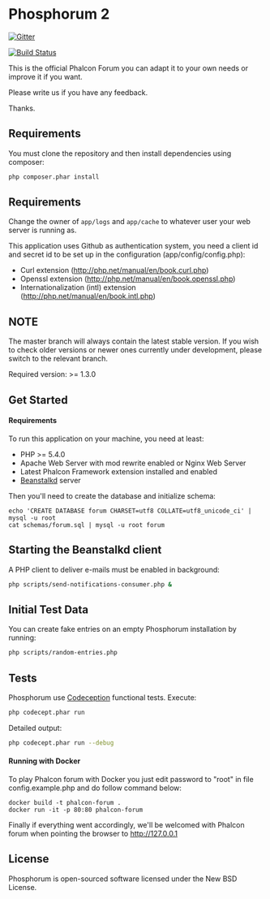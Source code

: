 Phosphorum 2
============

[![Gitter](https://badges.gitter.im/Join%20Chat.svg)](https://gitter.im/duythien/forum?utm_source=badge&utm_medium=badge&utm_campaign=pr-badge&utm_content=badge)

[![Build Status](https://secure.travis-ci.org/phalcon/forum.svg?branch=master)](http://travis-ci.org/phalcon/forum)

This is the official Phalcon Forum you can adapt it to your own needs or improve it if you want.

Please write us if you have any feedback.

Thanks.

Requirements
------------
You must clone the repository and then install dependencies using composer:

```bash
php composer.phar install
```

Requirements
------------
Change the owner of `app/logs` and `app/cache` to whatever user your web server is running as.

This application uses Github as authentication system, you need a client id and secret id
to be set up in the configuration (app/config/config.php):

* Curl extension (http://php.net/manual/en/book.curl.php)
* Openssl extension (http://php.net/manual/en/book.openssl.php)
* Internationalization (intl) extension (http://php.net/manual/en/book.intl.php)

NOTE
----
The master branch will always contain the latest stable version. If you wish
to check older versions or newer ones currently under development, please
switch to the relevant branch.

Required version: >= 1.3.0

Get Started
-----------

#### Requirements

To run this application on your machine, you need at least:

* PHP >= 5.4.0
* Apache Web Server with mod rewrite enabled or Nginx Web Server
* Latest Phalcon Framework extension installed and enabled
* [Beanstalkd](http://kr.github.io/beanstalkd/) server

Then you'll need to create the database and initialize schema:

    echo 'CREATE DATABASE forum CHARSET=utf8 COLLATE=utf8_unicode_ci' | mysql -u root
    cat schemas/forum.sql | mysql -u root forum

Starting the Beanstalkd client
------------------------------
A PHP client to deliver e-mails must be enabled in background:

```bash
php scripts/send-notifications-consumer.php &
```

Initial Test Data
-----------------
You can create fake entries on an empty Phosphorum installation by running:

```bash
php scripts/random-entries.php
```

Tests
-----
Phosphorum use [Codeception](http://codeception.com) functional tests. Execute:

```bash
php codecept.phar run
```

Detailed output:

```bash
php codecept.phar run --debug
```
#### Running with Docker

To play Phalcon forum with Docker you just edit password to "root" in file config.example.php and do follow command below:

```
docker build -t phalcon-forum .
docker run -it -p 80:80 phalcon-forum
```
Finally if everything went accordingly, we'll be welcomed with Phalcon forum when pointing the browser to http://127.0.0.1

License
-------
Phosphorum is open-sourced software licensed under the New BSD License.
